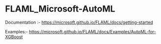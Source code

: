 # FLAML_Microsoft-AutoML

Documentation :- https://microsoft.github.io/FLAML/docs/getting-started

Examples:- https://microsoft.github.io/FLAML/docs/Examples/AutoML-for-XGBoost
